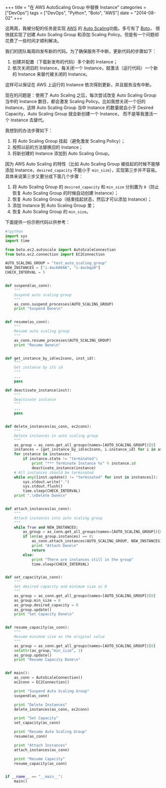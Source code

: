 +++
title      = "在 AWS AutoScaling Group 中替换 Instance"
categories = ["DevOps"]
tags       = ["DevOps", "Python", "Boto", "AWS"]
date       = "2014-08-02"
+++

这两周，我被分配的任务是实现 [AWS](http://aws.amazon.com/) 的 [Auto Scaling](http://aws.amazon.com/autoscaling/)功能。多亏有了 [Boto](https://github.com/boto/boto)， 很快就实现了创建 Auto Scaling Group 和添加 Scaling Policy。但是有一个问题却花费了一些时间才顺利解决。
<!--more-->


我们的团队每周四发布新的代码。为了确保服务不中断，更新代码的步骤如下：

1. 创建并配置（下载新发布的代码）多个新的 Instance；
2. 依次关闭旧的 Instance，每关闭一个 Instance，就激活（运行代码）一个新的 Instance 来替代被关闭的 Instance。

这样可以保证在 AWS 上运行的 Instance 依次得到更新，并且服务没有中断。

现在的问题是：使用了 Auto Scaling 之后，每次尝试改变 Auto Scaling Group 当中的 Instance 数目，都会激发 Scaling Policy。比如我想关闭一个旧的 Instance，这样 Auto Scaling Group 当中 Instance 的数量就会小于 Desired Capacity，Auto Scaling Group 就会新创建一个 Instance， 而不是等我激活一个 Instance 去替代。

我想到的办法步骤如下：

1. 将 Auto Scaling Group 挂起（避免激发 Scaling Policy）；
2. 按照以前的方法替换旧的 Instance；
3. 将新创建的 Instance 添加到 Auto Scaling Group。

因为 AWS Auto Scaling 的特性（比如 Auto Scaling Group 被挂起的时候不能够添加 Instance，`desired_capacity` 不能小于 `min_size`），实现第三步并不容易。具体来说第三步又要分成下面几个步骤：

1. 将 Auto Scaling Group 的 `desired_capacity` 和 `min_size` 分别置为 `0`（防止恢复 Auto Scaling Group 的时候自动创建 Instance）；
2. 恢复 Auto Scaling Group（结束挂起状态，然后才可以添加 Instance）；
3. 添加 Instance 到 Auto Scaling Group 里；
4. 恢复 Auto Scaling Group 的 `min_size`。

下面提供一份示例代码以供参考：

```python
#!python
import sys
import time

from boto.ec2.autoscale import AutoScaleConnection
from boto.ec2.connection import EC2Connection

AUTO_SCALING_GROUP = "test_auto_scaling_group"
NEW_INSTANCES = ["i-4acb0666", "i-4acbqa9"]
CHECK_INTERVAL = 5


def suspend(as_conn):
    """
    Suspend auto scaling group
    """
    as_conn.suspend_processes(AUTO_SCALING_GROUP)
    print "Suspend Done\n"


def resume(as_conn):
    """
    Resume auto scaling group
    """
    as_conn.resume_processes(AUTO_SCALING_GROUP)
    print "Resume Done\n"


def get_instance_by_id(ec2conn, inst_id):
    """
    Get instance by its id
    """
    ...
    pass

def deactivate_instance(inst):
    """
    Deactivate instance
    """
    ...
    pass


def delete_instances(as_conn, ec2conn):
    """
    Delete instances in auto scaling group
    """
    as_group = as_conn.get_all_groups(names=[AUTO_SCALING_GROUP])[0]
    instances = [get_instance_by_id(ec2conn, i.instance_id) for i in as_group.instances]
    for instance in instances:
        if instance.state != "terminated":
            print "*** Terminate Instance %s" % instance.id
            deactivate_instance(instance)
    # All instances should be terminated
    while any([inst.update() != "terminated" for inst in instances]):
        sys.stdout.write(".")
        sys.stdout.flush()
        time.sleep(CHECK_INTERVAL)
    print ".\nDelete Done\n"


def attach_instances(as_conn):
    """
    Attach instances into auto scaling group
    """
    while True and NEW_INSTANCES:
        as_group = as_conn.get_all_groups(names=[AUTO_SCALING_GROUP])[0]
        if len(as_group.instances) == 0:
            as_conn.attach_instances(AUTO_SCALING_GROUP, NEW_INSTANCES)
            print "Attach Done\n"
            return
        else:
            print "There are instances still in the group"
            time.sleep(CHECK_INTERVAL)


def set_capacity(as_conn):
    """
    Set desired capacity and minimum size as 0
    """
    as_group = as_conn.get_all_groups(names=[AUTO_SCALING_GROUP])[0]
    as_group.min_size = 0
    as_group.desired_capacity = 0
    as_group.update()
    print "Set Capacity Done\n"


def resume_capacity(as_conn):
    """
    Resume minimum size as the original value
    """
    as_group = as_conn.get_all_groups(names=[AUTO_SCALING_GROUP])[0]
    setattr(as_group,"min_size", 1)
    as_group.update()
    print "Resume Capacity Done\n"


def main():
    as_conn = AutoScaleConnection()
    ec2conn = EC2Connection()

    print "Suspend Auto Scaling Group"
    suspend(as_conn)

    print "Delete Instances"
    delete_instances(as_conn, ec2conn)

    print "Set Capacity"
    set_capacity(as_conn)

    print "Resume Auto Scaling Group"
    resume(as_conn)

    print "Attach Instances"
    attach_instances(as_conn)

    print "Resume Capacity"
    resume_capacity(as_conn)


if __name__ == "__main__":
    main()
```
